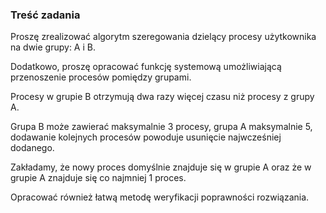 ### Treść zadania

Proszę zrealizować algorytm szeregowania dzielący procesy użytkownika na dwie grupy: A i B. 

Dodatkowo, proszę opracować funkcję systemową umożliwiającą przenoszenie procesów pomiędzy grupami.

Procesy w grupie B otrzymują dwa razy więcej czasu niż procesy z grupy A. 

Grupa B może zawierać maksymalnie 3 procesy, grupa A maksymalnie 5, dodawanie kolejnych procesów powoduje usunięcie najwcześniej dodanego. 

Zakładamy, że nowy proces domyślnie znajduje się w grupie A oraz że w grupie A znajduje się co najmniej 1 proces. 

Opracować również łatwą metodę weryfikacji poprawności rozwiązania.

